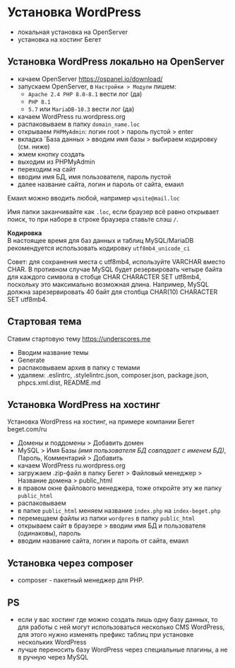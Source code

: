 # Установка WordPress
- локальная установка на OpenServer
- установка на хостинг Бегет

## Установка WordPress локально на OpenServer
- качаем OpenServer https://ospanel.io/download/
- запускаем OpenServer, в `Настройки > Модули` пишем:
    - `Apache 2.4 PHP 8.0-8.1` вести лог (да)
    - `PHP 8.1`
    - `5.7` или `MariaDB-10.3` вести лог (да)
- качаем WordPress ru.wordpress.org
- распаковываем в папку `domain_name.loc`
- открываем `PHPMyAdmin`: логин root > пароль пустой > enter
- вкладка `База данных > вводим имя базы > выбираем кодировку (см. ниже)
- жмем кнопку создать
- выходим из PHPMyAdmin
- переходим на сайт
- вводим имя БД, имя пользователя, пароль пустой
- далее название сайта, логин и пароль от сайта, емаил

Емаил можно вводить любой, например `wpsite@mail.loc`

Имя папки заканчивайте как `.loc`, если браузер всё равно открывает поиск, то при наборе в строке браузера ставьте слэш `/`.

**Кодировка**  
В настоящее время для баз данных и таблиц MySQL/MariaDB рекомендуется использовать кодировку `utf8mb4_unicode_ci`

Совет: для сохранения места с utf8mb4, используйте VARCHAR вместо CHAR. В противном случае MySQL будет резервировать четыре байта для каждого символа в стобце CHAR CHARACTER SET utf8mb4, поскольку это максимально возможная длина. Например, MySQL должна зарезервировать 40 байт для столбца CHAR(10) CHARACTER SET utf8mb4.

## Стартовая тема
Ставим стартовую тему https://underscores.me
- Вводим название темы
- Generate
- распаковываем архив в папку с темами
- удаляем: .eslintrc, .stylelintrc.json, composer.json, package.json, phpcs.xml.dist, README.md

## Установка WordPress на хостинг
Установка WordPress на хостинг, на примере компании Бегет beget.com/ru

- Домены и поддомены > Добавить домен
- MySQL > Имя Базы *(имя пользователя БД совпадает с именем БД)*, Пароль, Комментарий > Добавить
- качаем WordPress ru.wordpress.org
- загружаем .zip-файл в папку Бегет > Файловый менеджер > Название домена > public_html
- в правом окне файлового менеджера, тоже откройте эту же папку `public_html`
- распаковываем
- в папке `public_html` меняем название `index.php` на `index-beget.php`
- перемещаем файлы из папки `wordpres` в папку `public_html`
- открываем сайт в браузере > вводим имя БД и пользователя (одинаковы), пароль
- вводим название сайта, логин и пароль от сайта, емаил

## Установка через composer
- composer - пакетный менеджер для PHP.

## PS
- если у вас хостинг где можно создать лишь одну базу данных, то для работы с ней могут использоваться несколько CMS WordPress, для этого нужно изменять префикс таблиц при установке нескольких WordPress
- лучше переносить базу WordPress через специальные плагины, а не в ручную через MySQL
